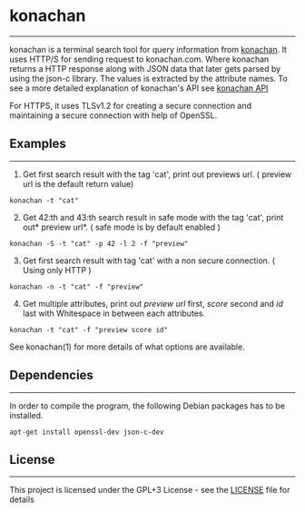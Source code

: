 # konachan #
----

konachan is a terminal search tool for query information from [konachan](https://konachan.net).
It uses HTTP/S for sending request to konachan.com. Where konachan returns
a HTTP response along with JSON data that later gets parsed by using the json-c library. The values is extracted by the attribute names.
To see a more detailed explanation of konachan's API see [konachan API](https://konachan.com/help/api) 

For HTTPS, it uses TLSv1.2 for creating a secure connection and maintaining a secure connection with help of OpenSSL. 


## Examples ##
------
1. Get first search result with the tag 'cat', print out previews url. ( preview url is the default return value)
```
konachan -t "cat"
```

2. Get 42:th and 43:th search result in safe mode with the tag 'cat', print out* preview url*. ( safe mode is by default enabled )
```
konachan -S -t "cat" -p 42 -l 2 -f "preview"
```

3. Get first search result with tag 'cat' with a non secure connection. ( Using only HTTP )
```
konachan -n -t "cat" -f "preview"
```

4. Get multiple attributes, print out *preview url* first, *score* second and *id* last with Whitespace in between each attributes.
```
konachan -t "cat" -f "preview score id"
```

See konachan(1) for more details of what options are available.

## Dependencies ##
---------
In order to compile the program, the following Debian packages has to be installed.
```
apt-get install openssl-dev json-c-dev
```
## License ##
-------
This project is licensed under the GPL+3 License - see the [LICENSE](LICENSE) file for details